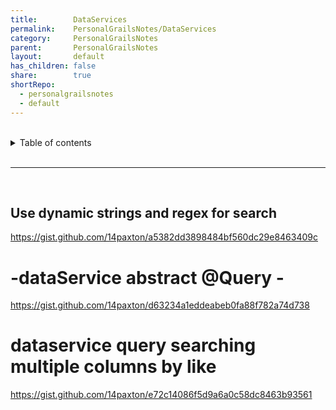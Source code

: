 ```yaml
---
title:        DataServices
permalink:    PersonalGrailsNotes/DataServices
category:     PersonalGrailsNotes
parent:       PersonalGrailsNotes
layout:       default
has_children: false
share:        true
shortRepo:
  - personalgrailsnotes
  - default
---
```



<br/>

<details markdown="block">
<summary>
Table of contents
</summary>
{: .text-delta }
1. TOC
{:toc}
</details>

<br/>

***

<br/>

## Use dynamic strings and regex for search

https://gist.github.com/14paxton/a5382dd3898484bf560dc29e8463409c

# -dataService abstract @Query -

https://gist.github.com/14paxton/d63234a1eddeabeb0fa88f782a74d738

# dataservice query searching multiple columns by like

https://gist.github.com/14paxton/e72c14086f5d9a6a0c58dc8463b93561